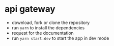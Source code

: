 # api gateway

- download, fork or clone the repository
- run `yarn` to install the dependencies
- request for the documentation
- run `yarn start:dev` to start the app in dev mode

